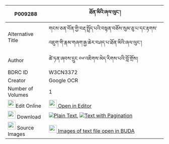 |P009288|ཐོན་མིའི་ཞལ་ལུང་། 
| --- | --- 
|Alternative Title |གངས་ཅན་བོན་གྱི་བརྡ་སྤྲོད་པའི་བསྟན་བཅོས་སུམ་ཅུ་པ་དང་རྟགས་འཇུག་གི་རྣམ་གཞག་རྒྱ་ཆེར་བཤད་པ་ཐོན་མིའི་ཞལ་ལུང་།
|Author| ཚེ་ཏན་ཞབས་དྲུང ༠༦་འཇིགས་མེད་རིགས་པའི་བློ་གྲོས།
|BDRC ID | W3CN3372
|Creator | Google OCR
|Number of Volumes| 1
|<img width="25" src="https://img.icons8.com/color/25/000000/edit-property.png">Edit Online| [<img width="25" src="https://avatars.githubusercontent.com/u/45091458?s=200&v=4"> Open in Editor](http://editor.openpecha.org/P009288)
|<img width="25" src="https://img.icons8.com/fluent/48/000000/download-2.png"/>  Download | [![](https://img.icons8.com/color/20/000000/txt.png)Plain Text](https://github.com/Openpecha/P009288/releases/download/v1/tonmi_i_shyallung_plain_P009288.zip), [![](https://img.icons8.com/color/20/000000/txt.png)Text with Pagination](https://github.com/Openpecha/P009288/releases/download/v1/tonmi_i_shyallung_pages_P009288.zip)
|<img width="25" src="https://img.icons8.com/plasticine/100/000000/pictures-folder.png"/>  Source Images | [<img width="25" src="https://library.bdrc.io/icons/BUDA-small.svg"> Images of text file open in BUDA](https://library.bdrc.io/show/bdr:W3CN3372)